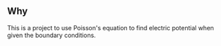 ## Why
This is a project to use Poisson's equation to find electric potential when given the boundary conditions.
